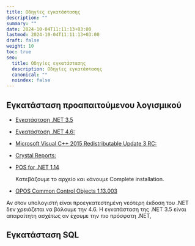 ```yaml
---
title: Οδηγίες εγκατάστασης
description: ""
summary: ""
date: 2024-10-04T11:11:13+03:00
lastmod: 2024-10-04T11:11:13+03:00
draft: false
weight: 10
toc: true
seo:
  title: Οδηγίες εγκατάστασης
  description: Οδηγίες εγκατάστασης
  canonical: ""
  noindex: false
---
```

## Εγκατάσταση προαπαιτούμενου λογισμικού

* [Εγκατάσταση .NET 3.5](http://www.microsoft.com/en-us/download/details.aspx?id=25150)
* [Εγκατάσταση .NET 4.6:](http://www.microsoft.com/en-us/download/details.aspx?id=17718)
* [Microsoft Visual C++ 2015 Redistributable Update 3 RC:](https://www.microsoft.com/en-US/download/details.aspx?id=52685)
* [Crystal Reports:](https://www.dropbox.com/s/jmgeglz7awnf0x9/CRRuntime_32bit_13_0_25.msi?dl=1)
* [POS for .NET 1.14](https://www.microsoft.com/en-us/download/details.aspx?id=42081)

  Κατεβάζουμε το αρχείο και κάνουμε Complete installation.
* [OPOS Common Control Objects 1.13.003](http://www.monroecs.com/files/OPOS_CCOs_1.13.003.msi)

Αν στον υπολογιστή είναι προεγκατεστημένη νεότερη έκδοση του .NET δεν χρειάζεται να βάλουμε την 4.6. Η εγκατάσταση της .NET 3.5 είναι απαραίτητη
ασχέτως αν έχουμε την πιο πρόσφατη .NET,

## Εγκατάσταση SQL
